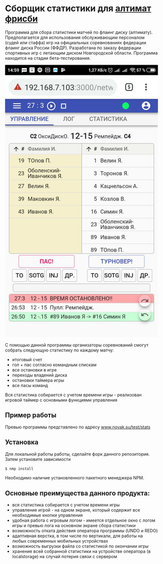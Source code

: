 # Сборщик статистики для <a href="https://ru.wikipedia.org/wiki/%D0%90%D0%BB%D1%82%D0%B8%D0%BC%D0%B0%D1%82_%D1%84%D1%80%D0%B8%D1%81%D0%B1%D0%B8">алтимат фрисби</a>

Программа для сбора статистики матчей по флаинг диску (алтимату). Предполагается для использования обслуживающим
персоналом (судей или стаффа) игр на официальных соревнованиях федерации флаинг диска России (ФФДР). Разработана по заказу федерации спортивных игр с летающим диском Новгородской области.
Программа находится на стадии бета-тестирования.

<p align="center">
  <img src="./img/preview.jpg" alt="Interface example">
</p>

С помощью данной программы организаторы соревнований смогут собрать следующую статистику по каждому матчу: <br>

* итоговый счет
* гол + пас согласно командным спискам
* все остановки в игре
* переходы владений диска
* остановки таймера игры
* все пасы команд


Вся статистика собирается с учетом времени игры - реализован игровой таймер с основными функциями управления

## Пример работы

Превью программы представлено по адресу <a href="http://www.novak.su/test/stats">www.novak.su/test/stats</a> <br>

## Установка

Для локальной работы работы, сделайте форк данного репозитория. Затем установите зависимости

```sh
$ nmp install
```
Необходимо наличие установленного пакетного менеджера NPM.

## Основные преимущества данного продукта:

* вся статистика собирается с учетом времени игры
* управление игрой - на одном экране, который содержит все необходимые кнопки управления
* удобная работа с игровым логом - имеется отдельное окно с логом игры и превью лога на основном экране сбора статистики
* возможность отката действия оператора программы (UNDO и REDO)
* адаптивная верстка, в том числе по вертикали, для работы на любых современных мобильных устройствах
* возможность выгрузки файла со статистикой по окончании игры
* хранение всей собранной статистики на устройстве оператора (в localstorage) на случай потерия связи с сервером

